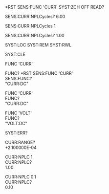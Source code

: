 *RST
SENS:FUNC 'CURR'
SYST:ZCH OFF
READ?



SENS:CURR:NPLCycles?
6.00

SENS:CURR:NPLCycles 1

SENS:CURR:NPLCycles?
1.00


SYST:LOC
SYST:REM
SYST:RWL


SYST:CLE

FUNC 'CURR' 

FUNC? 
*RST 
SENS:FUNC 'CURR'                                                                                            
SENS:FUNC?                                                                                                  
"CURR:DC"                                                                                                   
                                                                                                            
FUNC 'CURR'                                                                                                 
FUNC?                                                                                                       
"CURR:DC"                                                                                                   
                                                                                                            
FUNC 'VOLT'                                                                                                 
FUNC?                                                                                                       
"VOLT:DC"                 


SYST:ERR? 

                                                                                                            
CURR:RANGE?                                                                                                 
+2.100000E-04                                                                                               
               



CURR:NPLC 1                                                                                                 
CURR:NPLC?                                                                                                  
1.00    

CURR:NPLC 0.1                                                                                               
CURR:NPLC?                                                                                                  
0.10   
